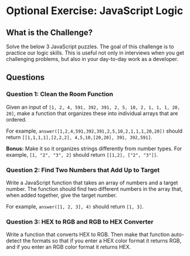 # Optional Exercise: JavaScript Logic

## What is the Challenge?
Solve the below 3 JavaScript puzzles. The goal of this challenge is to practice our logic skills. This is useful not only in interviews when you get challenging problems, but also in your day-to-day work as a developer.

## Questions

### Question 1: Clean the Room Function
Given an input of `[1, 2, 4, 591, 392, 391, 2, 5, 10, 2, 1, 1, 1, 20, 20]`, make a function that organizes these into individual arrays that are ordered.

For example, `answer([1,2,4,591,392,391,2,5,10,2,1,1,1,20,20])` should return `[[1,1,1,1],[2,2,2], 4,5,10,[20,20], 391, 392,591]`.

**Bonus:** Make it so it organizes strings differently from number types. For example, `[1, "2", "3", 2]` should return `[[1,2], ["2", "3"]]`.

### Question 2: Find Two Numbers that Add Up to Target
Write a JavaScript function that takes an array of numbers and a target number. The function should find two different numbers in the array that, when added together, give the target number.

For example, `answer([1, 2, 3], 4)` should return `[1, 3]`.

### Question 3: HEX to RGB and RGB to HEX Converter
Write a function that converts HEX to RGB. Then make that function auto-detect the formats so that if you enter a HEX color format it returns RGB, and if you enter an RGB color format it returns HEX.
